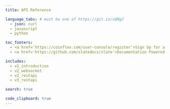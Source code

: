 ```yaml
---
title: API Reference

language_tabs: # must be one of https://git.io/vQNgJ
  - json: curl
  - javascript
  - python

toc_footers:
  - <a href='https://coinflex.com/user-console/register'>Sign Up for a Developer Key</a>
  - <a href='https://github.com/slatedocs/slate'>Documentation Powered by Slate</a>

includes:
  - v2_introduction
  - v2_websocket
  - v2_restapi
  - v3_restapi

search: true

code_clipboard: true
---
```

